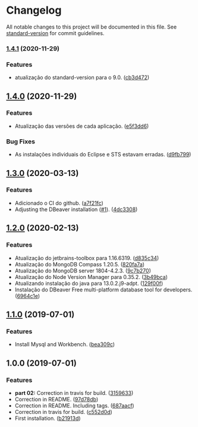 # Changelog

All notable changes to this project will be documented in this file. See [standard-version](https://github.com/conventional-changelog/standard-version) for commit guidelines.

### [1.4.1](https://github.com/danielso2007/development_installation_script/compare/v1.4.0...v1.4.1) (2020-11-29)


### Features

* atualização do standard-version para o 9.0. ([cb3d472](https://github.com/danielso2007/development_installation_script/commit/cb3d472b344e70dbe0e6e91fe9442dca11edb151))

## [1.4.0](https://github.com/danielso2007/development_installation_script/compare/v1.3.0...v1.4.0) (2020-11-29)


### Features

* Atualização das versões de cada aplicação. ([e5f3dd6](https://github.com/danielso2007/development_installation_script/commit/e5f3dd69fc021e53b139ea2473ea8a21d01a65b1))


### Bug Fixes

* As instalações individuais do Eclipse e STS estavam erradas. ([d9fb799](https://github.com/danielso2007/development_installation_script/commit/d9fb799ebfef2f01aa3fde63506d4cdd6e5be37b))

## [1.3.0](https://github.com/danielso2007/development_installation_script/compare/v1.2.0...v1.3.0) (2020-03-13)


### Features

* Adicionado o CI do github. ([a7f21fc](https://github.com/danielso2007/development_installation_script/commit/a7f21fc))
* Adjusting the DBeaver installation ([#1](https://github.com/danielso2007/development_installation_script/issues/1)). ([4dc3308](https://github.com/danielso2007/development_installation_script/commit/4dc3308))



## [1.2.0](https://github.com/danielso2007/development_installation_script/compare/v1.1.0...v1.2.0) (2020-02-13)


### Features

* Atualização do jetbrains-toolbox  para 1.16.6319. ([d835c34](https://github.com/danielso2007/development_installation_script/commit/d835c34))
* Atualização do MongoDB Compass 1.20.5. ([820fa7a](https://github.com/danielso2007/development_installation_script/commit/820fa7a))
* Atualização do MongoDB server 1804-4.2.3. ([9c7b270](https://github.com/danielso2007/development_installation_script/commit/9c7b270))
* Atualização do Node Version Manager para 0.35.2. ([3b49bca](https://github.com/danielso2007/development_installation_script/commit/3b49bca))
* Atualizando instalação do java para 13.0.2.j9-adpt. ([129f00f](https://github.com/danielso2007/development_installation_script/commit/129f00f))
* Instalação do DBeaver Free multi-platform database tool for developers. ([6964c1e](https://github.com/danielso2007/development_installation_script/commit/6964c1e))



## [1.1.0](https://github.com/danielso2007/development_installation_script/compare/v1.0.0...v1.1.0) (2019-07-01)


### Features

* Install Mysql and Workbench. ([bea309c](https://github.com/danielso2007/development_installation_script/commit/bea309c))



## 1.0.0 (2019-07-01)


### Features

* **part 02:** Correction in travis for build. ([3159633](https://github.com/danielso2007/development_installation_script/commit/3159633))
* Correction in README. ([97d78db](https://github.com/danielso2007/development_installation_script/commit/97d78db))
* Correction in README. Including tags. ([687aacf](https://github.com/danielso2007/development_installation_script/commit/687aacf))
* Correction in travis for build. ([c552d0d](https://github.com/danielso2007/development_installation_script/commit/c552d0d))
* First installation. ([b21913d](https://github.com/danielso2007/development_installation_script/commit/b21913d))
